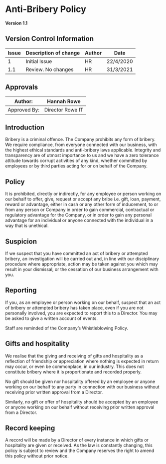 # Anti-Bribery Policy

**Version 1.1**

## Version Control Information

| Issue | Description of change | Author | Date      |
| ----- | --------------------- | ------ | --------- |
| 1     | Initial Issue         | HR     | 22/4/2020 |
| 1.1   | Review. No changes    | HR     | 31/3/2021 |

## Approvals

| Author:      | Hannah Rowe      |
| ------------ | ---------------- |
| Approved By: | Director Rowe IT |

## Introduction

Bribery is a criminal offence. The Company prohibits any form of bribery. We require compliance, from everyone connected with our business, with the highest ethical standards and anti-bribery laws applicable. Integrity and transparency are of utmost importance to us and we have a zero tolerance attitude towards corrupt activities of any kind, whether committed by employees or by third parties acting for or on behalf of the Company. 

## Policy 

It is prohibited, directly or indirectly, for any employee or person working on our behalf to offer, give, request or accept any bribe i.e. gift, loan, payment, reward or advantage, either in cash or any other form of inducement, to or from any person or Company in order to gain commercial, contractual or regulatory advantage for the Company, or in order to gain any personal advantage for an individual or anyone connected with the individual in a way that is unethical. 

## Suspicion 

If we suspect that you have committed an act of bribery or attempted bribery, an investigation will be carried out and, in line with our disciplinary procedure where appropriate, action may be taken against you which may result in your dismissal, or the cessation of our business arrangement with you. 

## Reporting 

If you, as an employee or person working on our behalf, suspect that an act of bribery or attempted bribery has taken place, even if you are not personally involved, you are expected to report this to a Director. You may be asked to give a written account of events. 

Staff are reminded of the Company’s Whistleblowing Policy.

## Gifts and hospitality 

We realise that the giving and receiving of gifts and hospitality as a reflection of friendship or appreciation where nothing is expected in return may occur, or even be commonplace, in our industry. This does not constitute bribery where it is proportionate and recorded properly. 

No gift should be given nor hospitality offered by an employee or anyone working on our behalf to any party in connection with our business without receiving prior written approval from a Director. 

Similarly, no gift or offer of hospitality should be accepted by an employee or anyone working on our behalf without receiving prior written approval from a Director. 

## Record keeping 

A record will be made by a Director of every instance in which gifts or hospitality are given or received. As the law is constantly changing, this policy is subject to review and the Company reserves the right to amend this policy without prior notice. 

